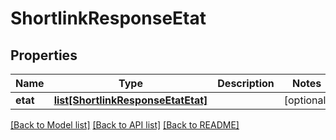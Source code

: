 # ShortlinkResponseEtat

## Properties
Name | Type | Description | Notes
------------ | ------------- | ------------- | -------------
**etat** | [**list[ShortlinkResponseEtatEtat]**](ShortlinkResponseEtatEtat.md) |  | [optional] 

[[Back to Model list]](../README.md#documentation-for-models) [[Back to API list]](../README.md#documentation-for-api-endpoints) [[Back to README]](../README.md)


